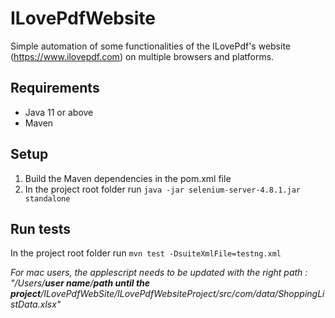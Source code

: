 # ILovePdfWebsite

Simple automation of some functionalities of the ILovePdf's website (https://www.ilovepdf.com) on multiple browsers and platforms.

## Requirements
- Java 11 or above
- Maven

## Setup
1. Build the Maven dependencies in the pom.xml file
2. In the project root folder run `java -jar selenium-server-4.8.1.jar standalone`

## Run tests
In the project root folder run `mvn test -DsuiteXmlFile=testng.xml`

*For mac users, the applescript needs to be updated with the right path : "/Users/**user name**/**path until the project**/ILovePdfWebSite/ILovePdfWebsiteProject/src/com/data/ShoppingListData.xlsx"*